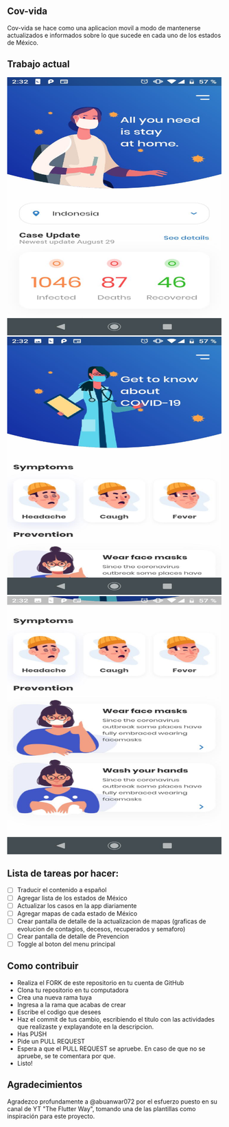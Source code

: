 ## Cov-vida

Cov-vida se hace como una aplicacion movil a modo de mantenerse actualizados e informados sobre lo que sucede en cada uno de los estados de México.

## Trabajo actual

<img src="screenshots/screenshot_1.jpg" alt="Screenshot 1" width="500" height="600">
<img src="screenshots/screenshot_2.jpg" alt="Screenshot 2" width="500" height="600">
<img src="screenshots/screenshot_3.jpg" alt="Screenshot 3" width="500" height="600">

## Lista de tareas por hacer:
- [ ] Traducir el contenido a español
- [ ] Agregar lista de los estados de México
- [ ] Actualizar los casos en la app diariamente
- [ ] Agregar mapas de cada estado de México
- [ ] Crear pantalla de detalle de la actualizacion de mapas (graficas de evolucion de contagios,   decesos, recuperados y semaforo)
- [ ] Crear pantalla de detalle de Prevencion
- [ ] Toggle al boton del menu principal

## Como contribuir

- Realiza el FORK de este repositorio en tu cuenta de GitHub
- Clona tu repositorio en tu computadora
- Crea una nueva rama tuya 
- Ingresa a la rama que acabas de crear
- Escribe el codigo que desees
- Haz el commit de tus cambio, escribiendo el titulo con las actividades que realizaste y explayandote en la descripcion.
- Has PUSH 
- Pide un PULL REQUEST
- Espera a que el PULL REQUEST se apruebe. En caso de que no se apruebe, se te comentara por que.
- Listo!

## Agradecimientos
Agradezco profundamente a @abuanwar072 por el esfuerzo puesto en su canal de YT "The Flutter Way", tomando una de las plantillas como inspiración para este proyecto.